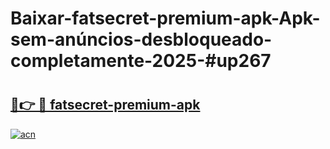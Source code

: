 # Baixar-fatsecret-premium-apk-Apk-sem-anúncios-desbloqueado-completamente-2025-#up267

# <h2><a href="https://ainizakaria.my?title=fatsecret-premium-apk&ref=24M">🔗👉 🔴 fatsecret-premium-apk</a></h2>

[![acn](https://github.com/user-attachments/assets/0f9c940e-d8b0-45ae-aac7-cd30a18b3e1c)](https://ainizakaria.my?title=fatsecret-premium-apk&ref=24M)

